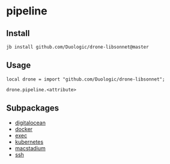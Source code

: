 # pipeline



## Install

```
jb install github.com/Duologic/drone-libsonnet@master
```

## Usage

```jsonnet
local drone = import "github.com/Duologic/drone-libsonnet";

drone.pipeline.<attribute>

```

## Subpackages

* [digitalocean](pipeline/digitalocean.md)
* [docker](pipeline/docker.md)
* [exec](pipeline/exec.md)
* [kubernetes](pipeline/kubernetes.md)
* [macstadium](pipeline/macstadium.md)
* [ssh](pipeline/ssh.md)

